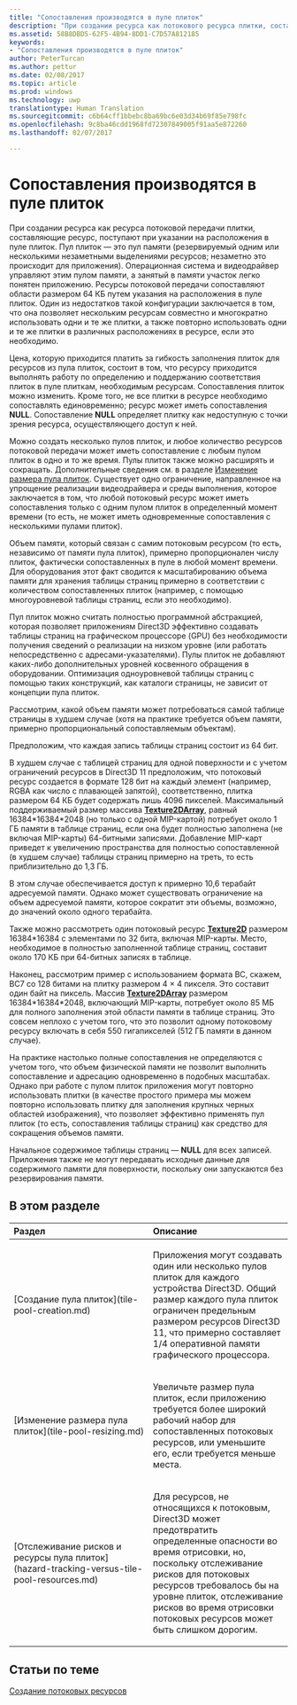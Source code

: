```yaml
---
title: "Сопоставления производятся в пуле плиток"
description: "При создании ресурса как потокового ресурса плитки, составляющие ресурс, поступают при указании на расположения в пуле плиток. Пул плиток — это пул памяти (резервируемый одним или несколькими незаметными выделениями ресурсов; незаметно это происходит для приложения)."
ms.assetid: 58B8DBD5-62F5-4B94-8DD1-C7D57A812185
keywords:
- "Сопоставления производятся в пуле плиток"
author: PeterTurcan
ms.author: pettur
ms.date: 02/08/2017
ms.topic: article
ms.prod: windows
ms.technology: uwp
translationtype: Human Translation
ms.sourcegitcommit: c6b64cff1bbebc8ba69bc6e03d34b69f85e798fc
ms.openlocfilehash: 9c8ba46cdd1968fd72307849005f91aa5e872260
ms.lasthandoff: 02/07/2017

---
```


# <a name="mappings-are-into-a-tile-pool"></a>Сопоставления производятся в пуле плиток


При создании ресурса как ресурса потоковой передачи плитки, составляющие ресурс, поступают при указании на расположения в пуле плиток. Пул плиток — это пул памяти (резервируемый одним или несколькими незаметными выделениями ресурсов; незаметно это происходит для приложения). Операционная система и видеодрайвер управляют этим пулом памяти, а занятый в памяти участок легко понятен приложению. Ресурсы потоковой передачи сопоставляют области размером 64 КБ путем указания на расположения в пуле плиток. Один из недостатков такой конфигурации заключается в том, что она позволяет нескольким ресурсам совместно и многократно использовать одни и те же плитки, а также повторно использовать одни и те же плитки в различных расположениях в ресурсе, если это необходимо.

Цена, которую приходится платить за гибкость заполнения плиток для ресурсов из пула плиток, состоит в том, что ресурсу приходится выполнять работу по определению и поддержанию соответствия плиток в пуле плиткам, необходимым ресурсам. Сопоставления плиток можно изменить. Кроме того, не все плитки в ресурсе необходимо сопоставлять единовременно; ресурс может иметь сопоставления **NULL**. Сопоставление **NULL** определяет плитку как недоступную с точки зрения ресурса, осуществляющего доступ к ней.

Можно создать несколько пулов плиток, и любое количество ресурсов потоковой передачи может иметь сопоставление с любым пулом плиток в одно и то же время. Пулы плиток также можно расширять и сокращать. Дополнительные сведения см. в разделе [Изменение размера пула плиток](tile-pool-resizing.md). Существует одно ограничение, направленное на упрощение реализации видеодрайвера и среды выполнения, которое заключается в том, что любой потоковый ресурс может иметь сопоставления только с одним пулом плиток в определенный момент времени (то есть, не может иметь одновременные сопоставления с несколькими пулами плиток).

Объем памяти, который связан с самим потоковым ресурсом (то есть, независимо от памяти пула плиток), примерно пропорционален числу плиток, фактически сопоставленных в пуле в любой момент времени. Для оборудования этот факт сводится к масштабированию объема памяти для хранения таблицы страниц примерно в соответствии с количеством сопоставленных плиток (например, с помощью многоуровневой таблицы страниц, если это необходимо).

Пул плиток можно считать полностью программной абстракцией, которая позволяет приложениям Direct3D эффективно создавать таблицы страниц на графическом процессоре (GPU) без необходимости получения сведений о реализации на низком уровне (или работать непосредственно с адресами-указателями). Пулы плиток не добавляют каких-либо дополнительных уровней косвенного обращения в оборудовании. Оптимизация одноуровневой таблицы страниц с помощью таких конструкций, как каталоги страницы, не зависит от концепции пула плиток.

Рассмотрим, какой объем памяти может потребоваться самой таблице страницы в худшем случае (хотя на практике требуется объем памяти, примерно пропорциональный сопоставляемым объектам).

Предположим, что каждая запись таблицы страниц состоит из 64 бит.

В худшем случае с таблицей страниц для одной поверхности и с учетом ограничений ресурсов в Direct3D 11 предположим, что потоковый ресурс создается в формате 128 бит на каждый элемент (например, RGBA как число с плавающей запятой), соответственно, плитка размером 64 КБ будет содержать лишь 4096 пикселей. Максимальный поддерживаемый размер массива [**Texture2DArray**](https://msdn.microsoft.com/library/windows/desktop/ff471526), равный 16384\*16384\*2048 (но только с одной MIP-картой) потребует около 1 ГБ памяти в таблице страниц, если она будет полностью заполнена (не включая MIP-карты) 64-битными записями. Добавление MIP-карт приведет к увеличению пространства для полностью сопоставленной (в худшем случае) таблицы страниц примерно на треть, то есть приблизительно до 1,3 ГБ.

В этом случае обеспечивается доступ к примерно 10,6 терабайт адресуемой памяти. Однако может существовать ограничение на объем адресуемой памяти, которое сократит эти объемы, возможно, до значений около одного терабайта.

Также можно рассмотреть один потоковый ресурс [**Texture2D**](https://msdn.microsoft.com/library/windows/desktop/ff471525) размером 16384\*16384 с элементами по 32 бита, включая MIP-карты. Место, необходимое в полностью заполненной таблице страниц, составит около 170 КБ при 64-битных записях в таблице.

Наконец, рассмотрим пример с использованием формата BC, скажем, BC7 со 128 битами на плитку размером 4 × 4 пикселя. Это составит один байт на пиксель. Массив [**Texture2DArray**](https://msdn.microsoft.com/library/windows/desktop/ff471526) размером 16384\*16384\*2048, включающий MIP-карты, потребует около 85 МБ для полного заполнения этой области памяти в таблице страниц. Это совсем неплохо с учетом того, что это позволит одному потоковому ресурсу включать в себя 550 гигапикселей (512 ГБ памяти в данном случае).

На практике настолько полные сопоставления не определяются с учетом того, что объем физической памяти не позволит выполнить сопоставление и адресацию одновременно в подобных масштабах. Однако при работе с пулом плиток приложения могут повторно использовать плитки (в качестве простого примера мы можем повторно использовать плитку для заполнения крупных черных областей изображения), что позволяет эффективно применять пул плиток (то есть, сопоставления таблицы страниц) как средство для сокращения объемов памяти.

Начальное содержимое таблицы страниц — **NULL** для всех записей. Приложения также не могут передавать исходные данные для содержимого памяти для поверхности, поскольку они запускаются без резервирования памяти.

## <a name="span-idin-this-sectionspanin-this-section"></a><span id="in-this-section"></span>В этом разделе


<table>
<colgroup>
<col width="50%" />
<col width="50%" />
</colgroup>
<thead>
<tr class="header">
<th align="left">Раздел</th>
<th align="left">Описание</th>
</tr>
</thead>
<tbody>
<tr class="odd">
<td align="left"><p>[Создание пула плиток](tile-pool-creation.md)</p></td>
<td align="left"><p>Приложения могут создавать один или несколько пулов плиток для каждого устройства Direct3D. Общий размер каждого пула плиток ограничен предельным размером ресурсов Direct3D 11, что примерно составляет 1/4 оперативной памяти графического процессора.</p></td>
</tr>
<tr class="even">
<td align="left"><p>[Изменение размера пула плиток](tile-pool-resizing.md)</p></td>
<td align="left"><p>Увеличьте размер пула плиток, если приложению требуется более широкий рабочий набор для сопоставленных потоковых ресурсов, или уменьшите его, если требуется меньше места.</p></td>
</tr>
<tr class="odd">
<td align="left"><p>[Отслеживание рисков и ресурсы пула плиток](hazard-tracking-versus-tile-pool-resources.md)</p></td>
<td align="left"><p>Для ресурсов, не относящихся к потоковым, Direct3D может предотвратить определенные опасности во время отрисовки, но, поскольку отслеживание рисков для потоковых ресурсов требовалось бы на уровне плиток, отслеживание рисков во время отрисовки потоковых ресурсов может быть слишком дорогим.</p></td>
</tr>
</tbody>
</table>

 

## <a name="span-idrelated-topicsspanrelated-topics"></a><span id="related-topics"></span>Статьи по теме


[Создание потоковых ресурсов](creating-streaming-resources.md)

 

 





